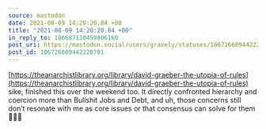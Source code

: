 ```yaml
---
source: mastodon
date: 2021-08-09 14:20:20.84 +00
title: "2021-08-09 14:20:20.84 +00"
in_reply_to: 106687110459806160
post_uri: https://mastodon.social/users/gravely/statuses/106726609442228701
post_id: 106726609442228701
---
```

[https://theanarchistlibrary.org/library/david-graeber-the-utopia-of-rules](https://theanarchistlibrary.org/library/david-graeber-the-utopia-of-rules) sike, finished this over the weekend too. It directly confronted hierarchy and coercion more than Bullshit Jobs and Debt, and uh, those concerns still don’t resonate with me as core issues or that consensus can solve for them 🤷🏻‍♂️


